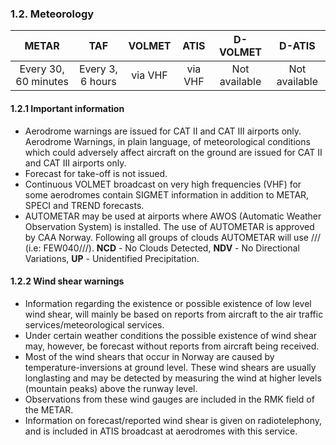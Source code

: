 ### 	1.2. Meteorology

|        METAR         |       TAF        | VOLMET  |  ATIS   |   D-VOLMET    |    D-ATIS     |
| :------------------: | :--------------: | :-----: | :-----: | :-----------: | :-----------: |
| Every 30, 60 minutes | Every 3, 6 hours | via VHF | via VHF | Not available | Not available |



#### 1.2.1 Important information

- Aerodrome warnings are issued for CAT II and CAT III airports only. Aerodrome Warnings, in plain language, of meteorological conditions  which could adversely affect aircraft on the ground are issued for CAT  II and CAT III airports only.
- Forecast for take-off is not issued.
- Continuous VOLMET broadcast on very high frequencies (VHF) for some  aerodromes contain SIGMET information in addition to METAR, SPECI and  TREND forecasts.
- AUTOMETAR may be used at airports where AWOS (Automatic Weather  Observation System) is installed. The use of AUTOMETAR is approved by  CAA Norway. Following all groups of clouds AUTOMETAR will use /// (i.e: FEW040///). **NCD** - No Clouds Detected, **NDV** - No Directional Variations, **UP** - Unidentified Precipitation.

#### 1.2.2 Wind shear warnings 

- Information regarding the existence or possible existence of low level wind shear, will mainly be based on  reports from aircraft to the air traffic services/meteorological services.
- Under certain weather conditions the possible existence of wind shear may, however, be  forecast without reports from aircraft being received.
- Most of the wind shears that occur in Norway are caused by temperature-inversions at ground level. These wind shears are usually longlasting and may be detected by measuring the wind at higher levels  (mountain peaks) above the runway level.
- Observations from these wind gauges are included in the RMK field of the METAR.
- Information on forecast/reported wind shear is given on radiotelephony, and is included in ATIS broadcast at aerodromes with this service.